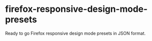 # firefox-responsive-design-mode-presets
Ready to go Firefox responsive design mode presets in JSON format.
